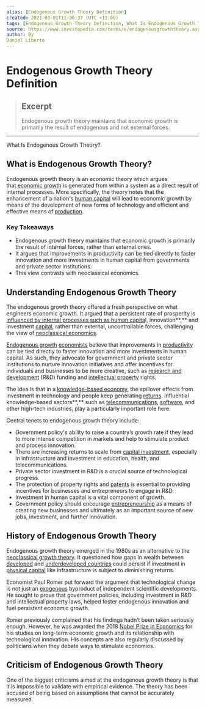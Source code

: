 ```yaml
---
alias: [Endogenous Growth Theory Definition]
created: 2021-03-01T11:36:37 (UTC +11:00)
tags: [Endogenous Growth Theory Definition, What Is Endogenous Growth Theory?]
source: https://www.investopedia.com/terms/e/endogenousgrowththeory.asp
author: By
Daniel Liberto
---
```


# Endogenous Growth Theory Definition

> ## Excerpt
> Endogenous growth theory maintains that economic growth is primarily the result of endogenous and not external forces.

---

What Is Endogenous Growth Theory?
## What is Endogenous Growth Theory?

Endogenous growth theory is an economic theory which argues that [economic growth](https://www.investopedia.com/terms/e/economicgrowth.asp) is generated from within a system as a direct result of internal processes. More specifically, the theory notes that the enhancement of a nation's [human capital](https://www.investopedia.com/terms/h/humancapital.asp) will lead to economic growth by means of the development of new forms of technology and efficient and effective means of [production](https://www.investopedia.com/terms/m/manufacturing-production.asp).

### Key Takeaways

-   Endogenous growth theory maintains that economic growth is primarily the result of internal forces, rather than external ones.
-   It argues that improvements in productivity can be tied directly to faster innovation and more investments in human capital from governments and private sector institutions.
-   This view contrasts with neoclassical economics.

## Understanding Endogenous Growth Theory

The endogenous growth theory offered a fresh perspective on what engineers economic growth. It argued that a persistent rate of prosperity is [influenced by internal processes such as human capita](https://www.investopedia.com/ask/answers/032415/what-relationship-between-human-capital-and-economic-growth.asp)l, innovation**,** and investment [capital](https://www.investopedia.com/terms/c/capital.asp), rather than external, uncontrollable forces, challenging the view of [neoclassical economics](https://www.investopedia.com/terms/n/neoclassical.asp).

[Endogenous growth](https://www.investopedia.com/terms/e/endogenous-growth.asp) [economists](https://www.investopedia.com/terms/e/economist.asp) believe that improvements in [productivity](https://www.investopedia.com/terms/p/productivity.asp) can be tied directly to faster innovation and more investments in human capital. As such, they advocate for government and private sector institutions to nurture innovation initiatives and offer incentives for individuals and businesses to be more creative, such as [research and development](https://www.investopedia.com/terms/r/randd.asp) (R&D) funding and [intellectual property](https://www.investopedia.com/terms/i/intellectualproperty.asp) rights.

The idea is that in a [knowledge-based economy](https://www.investopedia.com/terms/k/knowledge-economy.asp), the spillover effects from investment in technology and people keep generating [returns](https://www.investopedia.com/terms/r/returnofcapital.asp). Influential knowledge-based sectors**,** such as [telecommunications](https://www.investopedia.com/ask/answers/070815/what-telecommunications-sector.asp), [software](https://www.investopedia.com/terms/s/software-as-a-service-saas.asp), and other high-tech industries, play a particularly important role here.

Central tenets to endogenous growth theory include:

-   Government policy's ability to raise a country’s growth rate if they lead to more intense competition in markets and help to stimulate product and process innovation.
-   There are increasing returns to scale from [capital investment](https://www.investopedia.com/terms/c/capital-investment.asp), especially in infrastructure and investment in education, health, and telecommunications.
-   Private sector investment in R&D is a crucial source of technological progress.
-   The protection of property rights and [patents](https://www.investopedia.com/terms/p/patent.asp) is essential to providing incentives for businesses and entrepreneurs to engage in R&D.
-   Investment in human capital is a vital component of growth.
-   Government policy should encourage [entrepreneurship](https://www.investopedia.com/articles/investing/092514/entrepreneur-vs-small-business-owner-defined.asp) as a means of creating new businesses and ultimately as an important source of new jobs, investment, and further innovation.

## History of Endogenous Growth Theory

Endogenous growth theory emerged in the 1980s as an alternative to the [neoclassical growth theory](https://www.investopedia.com/terms/n/neoclassical-growth-theory.asp). It questioned how gaps in wealth between [developed](https://www.investopedia.com/terms/d/developed-economy.asp) and [underdeveloped countries](https://www.investopedia.com/terms/l/ldc.asp) could persist if investment in [physical capital](https://www.investopedia.com/terms/p/physical-capital.asp) like infrastructure is subject to diminishing returns.

Economist Paul Romer put forward the argument that technological change is not just an [exogenous](https://www.investopedia.com/terms/e/exogenous-growth.asp) byproduct of independent scientific developments. He sought to prove that government policies, including investment in R&D and intellectual property laws, helped foster endogenous innovation and fuel persistent economic growth.

Romer previously complained that his findings hadn’t been taken seriously enough. However, he was awarded the 2018 [Nobel Prize in Economics](https://www.investopedia.com/terms/n/nobel-memorial-prize-in-economic-sciences.asp) for his studies on long-term economic growth and its relationship with technological innovation. His concepts are also regularly discussed by politicians when they debate ways to stimulate economies.

## Criticism of Endogenous Growth Theory

One of the biggest criticisms aimed at the endogenous growth theory is that it is impossible to validate with empirical evidence. The theory has been accused of being based on assumptions that cannot be accurately measured.
